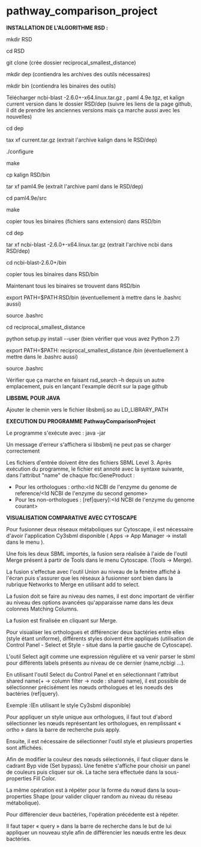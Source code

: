# pathway_comparison_project

**INSTALLATION DE L'ALGORITHME RSD :**

mkdir RSD

cd RSD

git clone <url du rsd> (crée dossier reciprocal_smallest_distance)

mkdir dep (contiendra les archives des outils nécessaires)

mkdir bin (contiendra les binaires des outils)

Télécharger ncbi-blast -2.6.0+-x64.linux.tar.gz , paml 4.9e.tgz, et kalign current version dans le dossier RSD/dep (suivre les liens de la page github, il dit de prendre les anciennes versions mais ça marche aussi avec les nouvelles)

cd dep

tax xf current.tar.gz (extrait l'archive kalign dans le RSD/dep)

./configure

make

cp kalign RSD/bin

tar xf paml4.9e (extrait l'archive paml dans le RSD/dep)

cd paml4.9e/src

make

copier tous les binaires (fichiers sans extension) dans RSD/bin

cd dep

tar xf ncbi-blast -2.6.0+-x64.linux.tar.gz (extrait l'archive ncbi dans RSD/dep)

cd ncbi-blast-2.6.0+/bin

copier tous les binaires dans RSD/bin

Maintenant tous les binaires se trouvent dans RSD/bin

export PATH=$PATH:RSD/bin (éventuellement à mettre dans le .bashrc aussi)

source .bashrc

cd reciprocal_smallest_distance

python setup.py install  --user (bien vérifier que vous avez Python 2.7)

export PATH=$PATH: reciprocal_smallest_distance /bin  (éventuellement à mettre dans le .bashrc aussi)

source .bashrc

Vérifier que ça marche en faisant rsd_search –h depuis un autre emplacement, puis en lançant l'example décrit sur la page github

**LIBSBML POUR JAVA**

Ajouter le chemin vers le fichier libsbmlj.so au LD_LIBRARY_PATH

**EXECUTION DU PROGRAMME PathwayComparisonProject**

Le programme s'exécute avec : java -jar <nom du jar> 

Un message d'erreur s'affichera si libsbmlj ne peut pas se charger correctement

Les fichiers d'entrée doivent être des fichiers SBML Level 3. Après exécution du programme, le fichier est annoté avec la syntaxe suivante, dans l'attribut "name" de chaque fbc:GeneProduct : 
  - Pour les orthologues : ortho:<Id NCBI de l'enzyme du genome de reference/<Id NCBI de l'enzyme du second genome>
  - Pour les non-orthologues : [ref|query]:<Id NCBI de l'enzyme du genome courant>
  
**VISUALISATION COMPARATIVE AVEC CYTOSCAPE**

Pour fusionner deux réseaux métaboliques sur Cytoscape, il est nécessaire d'avoir l'application Cy3sbml disponible ( Apps → App Manager → install dans le menu ).

Une fois les deux SBML importés, la fusion sera réalisée à l'aide de l'outil Merge présent à partir de Tools dans le menu Cytoscape. (Tools → Merge).

La fusion s'effectue avec l'outil Union au niveau de la fenètre affiché à l'écran puis s'assurer que les réseaux à fusionner sont bien dans la rubrique Networks to Merge en utilisant add to select.

La fusion doit se faire au niveau des names, il est donc important de vérifier au niveau des options avancées qu'apparaisse name dans les deux colonnes Matching Columns.

La fusion est finalisée en cliquant sur Merge.

Pour visualiser les orthologues et différencier deux bactéries entre elles (style étant uniforme), différents styles doivent être appliqués (utilisation de Control Panel - Select et Style - situé dans la partie gauche de Cytoscape).

L'outil Select agit comme une expression régulière et va venir parser le sbml pour différents labels présents au niveau de ce dernier (name,ncbigi …).

En utilisant l'outil Select du Control Panel et en sélectionnant l'attribut shared name(+ → column filter → node : shared name), il est possible de sélectionner précisément les nœuds orthologues et les noeuds des bactéries (ref|query).

Exemple :(En utilisant le style Cy3sbml disponible)

Pour appliquer un style unique aux orthologues, il faut tout d'abord sélectionner les nœuds représentant les orthologues, en remplissant « ortho » dans la barre de recherche puis apply.

Ensuite, il est nécessaire de sélectionner l'outil style et plusieurs properties sont affichées.

Afin de modifier la couleur des nœuds sélectionnés, il faut cliquer dans le cadrant Byp vide (Set bypass). Une fenètre s'affiche pour choisir un panel de couleurs puis cliquer sur ok. La tache sera effectuée dans la sous-properties Fill Color.

La même opération est à répéter pour la forme du nœud dans la sous-properties Shape (pour valider cliquer random au niveau du réseau métabolique).

Pour différencier deux bactéries, l'opération précédente est à répéter.

Il faut taper « query » dans la barre de recherche dans le but de lui appliquer un nouveau style afin de différencier les nœuds entre les deux bactéries.

